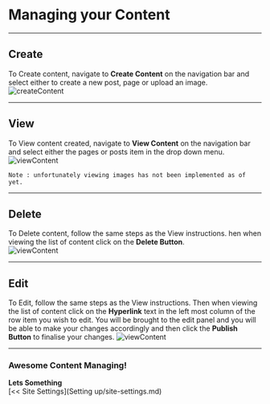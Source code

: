 # Managing your Content
<hr>

## Create
To Create content, navigate to **Create Content** on the navigation bar and select either 
to create a new post, page or upload an image.  
![createContent](../img/createPage.png)  
<hr>

## View 
To View content created, navigate to **View Content** on the navigation bar and select either the
pages or posts item in the drop down menu.  
![viewContent](../img/menuViewContent.png)  


```
Note : unfortunately viewing images has not been implemented as of yet.
``` 
<hr>

## Delete
To Delete content, follow the same steps as the View instructions. hen when viewing the list of content
click on the **Delete Button**.  
![viewContent](../img/pagesTable.png)
<hr>


## Edit
To Edit, follow the same steps as the View instructions. Then when viewing the list of content
click on the **Hyperlink** text in the left most column of the row item you wish to edit. 
You will be brought to the edit panel and you will be able to make your changes accordingly and 
then click the **Publish Button** to finalise your changes.
![viewContent](../img/pagesTable.png)
<hr>


### Awesome Content Managing!
**Lets Something**   
[<< Site Settings](Setting up/site-settings.md)  

